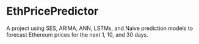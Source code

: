 # EthPricePredictor
A project using SES, ARIMA, ANN, LSTMs, and Naive prediction models to forecast Ethereum prices for the next 1, 10, and 30 days.
